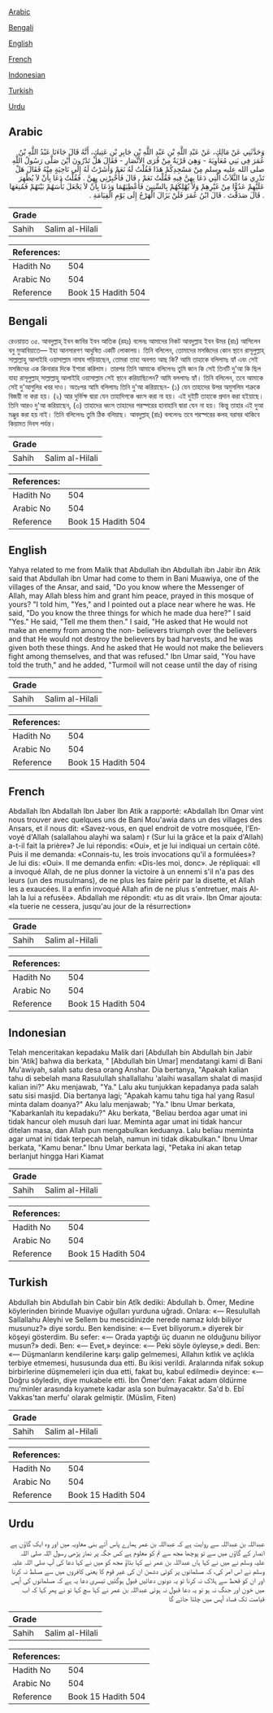 [Arabic](#arabic)

[Bengali](#bengali)

[English](#english)

[French](#french)

[Indonesian](#indonesian)

[Turkish](#turkish)

[Urdu](#urdu)

## Arabic


<div dir="rtl" lang="ar" style={{fontSize:'larger',backgroundColor:'#f8f9fa',padding:20}}>
وَحَدَّثَنِي عَنْ مَالِكٍ، عَنْ عَبْدِ اللَّهِ بْنِ عَبْدِ اللَّهِ بْنِ جَابِرِ بْنِ عَتِيكٍ، أَنَّهُ قَالَ جَاءَنَا عَبْدُ اللَّهِ بْنُ عُمَرَ فِي بَنِي مُعَاوِيَةَ - وَهِيَ قَرْيَةٌ مِنْ قُرَى الأَنْصَارِ - فَقَالَ هَلْ تَدْرُونَ أَيْنَ صَلَّى رَسُولُ اللَّهِ صلى الله عليه وسلم مِنْ مَسْجِدِكُمْ هَذَا فَقُلْتُ لَهُ نَعَمْ وَأَشَرْتُ لَهُ إِلَى نَاحِيَةٍ مِنْهُ فَقَالَ هَلْ تَدْرِي مَا الثَّلاَثُ الَّتِي دَعَا بِهِنَّ فِيهِ فَقُلْتُ نَعَمْ ‏.‏ قَالَ فَأَخْبِرْنِي بِهِنَّ ‏.‏ فَقُلْتُ دَعَا بِأَنْ لاَ يُظْهِرَ عَلَيْهِمْ عَدُوًّا مِنْ غَيْرِهِمْ وَلاَ يُهْلِكَهُمْ بِالسِّنِينَ فَأُعْطِيَهُمَا وَدَعَا بِأَنْ لاَ يَجْعَلَ بَأْسَهُمْ بَيْنَهُمْ فَمُنِعَهَا ‏.‏ قَالَ صَدَقْتَ ‏.‏ قَالَ ابْنُ عُمَرَ فَلَنْ يَزَالَ الْهَرْجُ إِلَى يَوْمِ الْقِيَامَةِ ‏.‏
</div>
<div style={{backgroundColor:'#f8f9fa',padding:20, marginBottom: 10}}><table> <thead> <tr> <th>Grade</th> <th></th> </tr> </thead> <tbody> <tr><td>Sahih</td><td>Salim al-Hilali</td></tr></tbody></table><table> <thead> <tr> <th>References:</th> <th></th> </tr> </thead> <tbody><tr><td>Hadith No</td><td>504</td></tr><tr><td>Arabic No</td><td>504</td></tr><tr><td>Reference</td><td>Book 15 Hadith 504</td></tr></tbody></table></div>

## Bengali


<div dir="ltr" lang="bn" style={{fontSize:'larger',backgroundColor:'#f8f9fa',padding:20}}>
রেওয়ায়ত ৩৫. আবদুল্লাহ্ ইবন জাবির ইবন আতিক (রহঃ) বলেনঃ আমাদের নিকট আবদুল্লাহ ইবন উমর (রাঃ) আসিলেন বনু মুআবিয়াতে— ইহা আনসারগণ আধুষিত একটি লোকালয়। তিনি বলিলেন, তোমাদের মসজিদের কোন স্থানে রাসূলুল্লাহ্ সাল্লাল্লাহু আলাইহি ওয়াসাল্লাম নামায পড়িয়াছেন, তোমরা তাহা অবগত আছ কি? আমি তাহাকে বলিলামঃ হ্যাঁ এবং সেই মসজিদের এক কিনারার দিকে ইশারা করিলাম। তারপর তিনি আমাকে বলিলেনঃ তুমি জান কি সেই তিনটি দু'আ কি ছিল যাহা রাসূলুল্লাহ্ সাল্লাল্লাহু আলাইহি ওয়াসাল্লাম সেই স্থানে করিয়াছিলেন? আমি বললামঃ হ্যাঁ। তিনি বলিলেন, তবে আমাকে সেই দু'আগুলির খবর দাও। অতঃপর আমি বলিলামঃ তিনি দু'আ করিয়াছেন- (১) যেন তাহাদের উপর অমুসলিম শত্রুকে বিজয়ী না করা হয়। (২) আর দুর্ভিক্ষ দ্বারা যেন তাহাদিগকে ধ্বংস করা না হয়। এই দুইটি তাহাকে প্রদান করা হইয়াছে। তিনি আরও দু'আ করিয়াছেন, (৩) তাহাদের ধ্বংস তাহাদের পরস্পরের হানাহানি দ্বারা যেন না হয়। কিন্তু তাহার এই দুআ মঞ্জুর করা হয় নাই। তিনি বলিলেনঃ তুমি ঠিক বলিয়াছ। আবদুল্লাহ্ (রাঃ) বললেনঃ তবে পরস্পরের কলহ বরাবর থাকিবে কিয়ামত দিবস পর্যন্ত।
</div>
<div style={{backgroundColor:'#f8f9fa',padding:20, marginBottom: 10}}><table> <thead> <tr> <th>Grade</th> <th></th> </tr> </thead> <tbody> <tr><td>Sahih</td><td>Salim al-Hilali</td></tr></tbody></table><table> <thead> <tr> <th>References:</th> <th></th> </tr> </thead> <tbody><tr><td>Hadith No</td><td>504</td></tr><tr><td>Arabic No</td><td>504</td></tr><tr><td>Reference</td><td>Book 15 Hadith 504</td></tr></tbody></table></div>

## English


<div dir="ltr" lang="en" style={{fontSize:'larger',backgroundColor:'#f8f9fa',padding:20}}>
Yahya related to me from Malik that Abdullah ibn Abdullah ibn Jabir ibn Atik said that Abdullah ibn Umar had come to them in Bani Muawiya, one of the villages of the Ansar, and said, "Do you know where the Messenger of Allah, may Allah bless him and grant him peace, prayed in this mosque of yours? "I told him, "Yes," and I pointed out a place near where he was. He said, "Do you know the three things for which he made dua here?" I said "Yes." He said, "Tell me them then." I said, "He asked that He would not make an enemy from among the non- believers triumph over the believers and that He would not destroy the believers by bad harvests, and he was given both these things. And he asked that He would not make the believers fight among themselves, and that was refused." Ibn Umar said, "You have told the truth," and he added, "Turmoil will not cease until the day of rising
</div>
<div style={{backgroundColor:'#f8f9fa',padding:20, marginBottom: 10}}><table> <thead> <tr> <th>Grade</th> <th></th> </tr> </thead> <tbody> <tr><td>Sahih</td><td>Salim al-Hilali</td></tr></tbody></table><table> <thead> <tr> <th>References:</th> <th></th> </tr> </thead> <tbody><tr><td>Hadith No</td><td>504</td></tr><tr><td>Arabic No</td><td>504</td></tr><tr><td>Reference</td><td>Book 15 Hadith 504</td></tr></tbody></table></div>

## French


<div dir="ltr" lang="fr" style={{fontSize:'larger',backgroundColor:'#f8f9fa',padding:20}}>
Abdallah Ibn Abdallah Ibn Jaber Ibn Atik a rapporté: «Abdallah Ibn Omar vint nous trouver avec quelques uns de Bani Mou'awia dans un des villages des Ansars, et il nous dit: «Savez-vous, en quel endroit de votre mosquée, l'Envoyé d'Allah (salallahou alayhi wa salam) r (Sur lui la grâce et la paix d'Allah) a-t-il fait la prière»? Je lui répondis: «Oui», et je lui indiquai un certain côté. Puis il me demanda: «Connais-tu, les trois invocations qu'il a formulées»? Je lui dis: «Oui». Il me demanda enfin: «Dis-les moi, donc». Je répliquai: «Il a invoqué Allah, de ne plus donner la victoire à un ennemi s'il n'a pas des leurs (un des musulmans), de ne plus les faire périr par la disette, et Allah les a exaucées. Il a enfin invoqué Allah afin de ne plus s'entretuer, mais Allah la lui a refusée». Abdallah me répondit: «tu as dit vrai». Ibn Omar ajouta: «la tuerie ne cessera, jusqu'au jour de la résurrection»
</div>
<div style={{backgroundColor:'#f8f9fa',padding:20, marginBottom: 10}}><table> <thead> <tr> <th>Grade</th> <th></th> </tr> </thead> <tbody> <tr><td>Sahih</td><td>Salim al-Hilali</td></tr></tbody></table><table> <thead> <tr> <th>References:</th> <th></th> </tr> </thead> <tbody><tr><td>Hadith No</td><td>504</td></tr><tr><td>Arabic No</td><td>504</td></tr><tr><td>Reference</td><td>Book 15 Hadith 504</td></tr></tbody></table></div>

## Indonesian


<div dir="ltr" lang="id" style={{fontSize:'larger',backgroundColor:'#f8f9fa',padding:20}}>
Telah menceritakan kepadaku Malik dari [Abdullah bin Abdullah bin Jabir bin 'Atik] bahwa dia berkata, " [Abdullah bin Umar] mendatangi kami di Bani Mu'awiyah, salah satu desa orang Anshar. Dia bertanya, "Apakah kalian tahu di sebelah mana Rasulullah shallallahu 'alaihi wasallam shalat di masjid kalian ini?" Aku menjawab, "Ya." Lalu aku tunjukkan kepadanya pada salah satu sisi masjid. Dia bertanya lagi; "Apakah kamu tahu tiga hal yang Rasul minta dalam doanya?" Aku lalu menjawab; "Ya." Ibnu Umar berkata, "Kabarkanlah itu kepadaku?" Aku berkata, "Beliau berdoa agar umat ini tidak hancur oleh musuh dari luar. Meminta agar umat ini tidak hancur ditelan masa, dan Allah pun mengabulkan keduanya. Lalu beliau meminta agar umat ini tidak terpecah belah, namun ini tidak dikabulkan." Ibnu Umar berkata, "Kamu benar." Ibnu Umar berkata lagi, "Petaka ini akan tetap berlanjut hingga Hari Kiamat
</div>
<div style={{backgroundColor:'#f8f9fa',padding:20, marginBottom: 10}}><table> <thead> <tr> <th>Grade</th> <th></th> </tr> </thead> <tbody> <tr><td>Sahih</td><td>Salim al-Hilali</td></tr></tbody></table><table> <thead> <tr> <th>References:</th> <th></th> </tr> </thead> <tbody><tr><td>Hadith No</td><td>504</td></tr><tr><td>Arabic No</td><td>504</td></tr><tr><td>Reference</td><td>Book 15 Hadith 504</td></tr></tbody></table></div>

## Turkish


<div dir="ltr" lang="tr" style={{fontSize:'larger',backgroundColor:'#f8f9fa',padding:20}}>
Abdullah bin Abdullah bin Cabir bin Atîk dediki: Abdullah b. Ömer, Medine köylerinden birinde Muaviye oğulları yurduna uğradı. Onlara: «— Resulullah Sallallahu Aleyhi ve Sellem bu mescidinizde nerede namaz kıldı biliyor musunuz?» diye sordu. Ben kendisine: «— Evet biliyorum.» diyerek bir köşeyi gösterdim. Bu sefer: «— Orada yaptığı üç duanın ne olduğunu biliyor musun?» dedi. Ben: «— Evet,» deyince: «— Peki söyle öyleyse,» dedi. Ben: «— Düşmanların kendilerine karşı galip gelmemesi, Allahın kıtlık ve açlıkla terbiye etmemesi, hususunda dua etti. Bu ikisi verildi. Aralarında nifak sokup birbirlerine düşmemeleri için dua etti, fakat bu, kabul edilmedi» deyince: «— Doğru söyledin, diye mukabele etti. İbn Ömer'den: Fakat adam öldürme mu'minler arasında kıyamete kadar asla son bulmayacaktır. Sa'd b. Ebî Vakkas'tan merfu' olarak gelmiştir. (Müslim, Fiten)
</div>
<div style={{backgroundColor:'#f8f9fa',padding:20, marginBottom: 10}}><table> <thead> <tr> <th>Grade</th> <th></th> </tr> </thead> <tbody> <tr><td>Sahih</td><td>Salim al-Hilali</td></tr></tbody></table><table> <thead> <tr> <th>References:</th> <th></th> </tr> </thead> <tbody><tr><td>Hadith No</td><td>504</td></tr><tr><td>Arabic No</td><td>504</td></tr><tr><td>Reference</td><td>Book 15 Hadith 504</td></tr></tbody></table></div>

## Urdu


<div dir="rtl" lang="ur" style={{fontSize:'larger',backgroundColor:'#f8f9fa',padding:20}}>
عبداللہ بن عبداللہ سے روایت ہے کہ عبداللہ بن عمر ہمارے پاس آئے بنی معاویہ میں اور وہ ایک گاؤں ہے انصار کے گاؤں میں سے تو پوچھا مجھ سے تم کو معلوم ہے کس جگہ پر نماز پڑھی رسول اللہ صلی اللہ علیہ وسلم نے میں نے کہا ہاں عبداللہ بن عمر نے کہا بتاؤ مجھ کو میں نے کہا دعا کی آپ صلی اللہ علیہ وسلم نے اس امر کی، کہ مسلمانوں پر کوئی دشمن ان کی غیر قوم کا یعنی کافروں میں سے مسلط نہ کرنا اور ان کو قحط سے ہلاک نہ کرنا تو یہ دونوں دعائیں قبول ہوگئیں تیسری دعا یہ ہے کہ مسلمانوں کی آپس میں خون اور جنگ نہ ہو تو یہ دعا قبول نہ ہوئی عبداللہ بن عمر نے کہا سچ کہا تو نے پھر کہا کہ اب قیامت تک فساد آپس میں چلتا جائے گا
</div>
<div style={{backgroundColor:'#f8f9fa',padding:20, marginBottom: 10}}><table> <thead> <tr> <th>Grade</th> <th></th> </tr> </thead> <tbody> <tr><td>Sahih</td><td>Salim al-Hilali</td></tr></tbody></table><table> <thead> <tr> <th>References:</th> <th></th> </tr> </thead> <tbody><tr><td>Hadith No</td><td>504</td></tr><tr><td>Arabic No</td><td>504</td></tr><tr><td>Reference</td><td>Book 15 Hadith 504</td></tr></tbody></table></div>